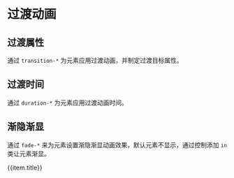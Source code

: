 # 过渡动画

## 过渡属性

通过 `transition-*` 为元素应用过渡动画，并制定过渡目标属性。

<Example class="flex flex-wrap gap-8 p-8">
  <div v-for="item in transitions" :key="item">
    <StyleTile
      :tileClass="['w-40 h-16 border border-strong surface opacity-70 duration-500 transition-tile', item]"
      :name="item"
      :labelClass="['text-center', item ? 'font-mono text-sm' : '']"
      :label="true"
      :title="item.replace('transition-', '')"
    />
  </div>
</Example>

## 过渡时间

通过 `duration-*` 为元素应用过渡动画时间。

<Example class="flex flex-wrap gap-8 p-8">
  <div v-for="item in transitionTimes" :key="item">
    <StyleTile
      :tileClass="['w-40 h-16 border border-strong surface transition-tile', item]"
      :name="item"
      :labelClass="['text-center', item ? 'font-mono text-sm' : '']"
      :label="true"
      :title="item.replace('duration-', '') + 'ms'"
    />
  </div>
</Example>

## 渐隐渐显

通过 `fade-*` 来为元素设置渐隐渐显动画效果，默认元素不显示，通过控制添加 `in` 类让元素渐显。

<Example class="flex flex-wrap gap-8 p-8" background="light-circle">
  <div v-for="item in fadeList" :key="item.name">
    <StyleTile
      tileClass="w-40 h-16 text-gray shadow-inner gray-50"
      labelClass="text-center font-mono text-sm"
      :label="true"
      v-bind="item"
      noNameClass
    >
      <div :class="['absolute center inset-0 primary fade-tile duration-500', item.name]">
        {{item.title}}
      </div>
    </StyleTile>
  </div>
</Example>

<script setup>
  const transitions = [
    'transition',
    'transition-all',
    'transition-colors',
    'transition-opacity',
    'transition-shadow',
    'transition-transform',
  ];
  const transitionTimes = [
    'duration-75',
    'duration-100',
    'duration-200',
    'duration-300',
    'duration-500',
    'duration-1000',
  ];
  const fadeList = [
    {name: 'fade', title: '默认'},
    {name: 'fade-from-center', title: '从中心显示'},
    {name: 'fade-from-bottom', title: '从下方显示'},
    {name: 'fade-from-top', title: '从上方显示'},
    {name: 'fade-from-left', title: '从左侧显示'},
    {name: 'fade-from-right', title: '从右侧显示'},
  ];
</script>

<style>
.transition-tile:hover {
  transform: scale(1.2)!important;
  border-color: var(--color-primary-500);
  border-width: 4px;
  background-color: var(--color-primary-200);
  color: var(--color-primary-700);
  font-size: 1.5em;
  box-shadow: var(--shadow-xl);
  opacity: 1;
}
.style-tile-item:hover .fade-tile {
  transform: scale(1) translate(0, 0)!important;
  opacity: 1;
}
</style>
